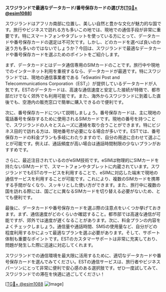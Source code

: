 **スワジランドで最適なデータカード/番号保存カードの選び方[[TG💪+ @esim1088](https://t.me/s/esim1088)]**

スワジランドはアフリカ南部に位置し、美しい自然と豊かな文化が魅力的な国です。旅行やビジネスで訪れる方も多いこの地では、現地での通信手段が非常に重要です。特にスマートフォンやタブレットを使っている方にとって、データカードや番号保存カードの選定は不可欠です。しかし、どのカードを選べば良いのか迷う方も多いのではないでしょうか？今回は、スワジランドで最適なデータカードや番号保存カードを選ぶためのポイントをご紹介します。

まず、データカードとはデータ通信専用のSIMカードのことです。旅行中や現地でのインターネット利用を重視するなら、データカードが最適です。特にスワジランドでは、現地の通信事業者である「eSwatini Post and Telecommunications Corporation（EST」）が提供しているデータカードが人気です。ESTのデータカードは、高速な通信速度と安定した接続が特徴で、都市部だけでなく郊外でも利用可能です。また、海外からスワジランドに到着した直後でも、空港内の販売窓口で簡単に購入できるので便利です。

次に、番号保存カードについて説明しましょう。番号保存カードは、主に現地の電話番号を保存するために使用されるSIMカードです。現地の番号を持つことで、スワジランドの人々とスムーズに連絡を取り合うことができます。特にビジネス目的で訪れる方は、現地番号が必要になる場合が多いです。ESTでは、番号保存カードの料金プランも多岐にわたりますので、自分の用途に合わせて選ぶことが可能です。例えば、通話頻度が高い場合は通話時間制限の少ないプランがおすすめです。

さらに、最近注目されているのがeSIM技術です。eSIMは物理的にSIMカードを持たないSIMカードで、スマートフォンやタブレットに内蔵されています。スワジランドでもESTのサービスを利用することで、eSIMに対応した端末で現地の通信サービスを利用することが可能です。これにより、複数のSIMカードを携帯する手間がなくなり、スッキリとした使い方ができます。また、旅行中に複数の国を訪れる際には、国ごとに異なるSIMカードを切り替える必要がないため、とても便利です。

最後に、データカードや番号保存カードを選ぶ際の注意点をいくつか挙げておきます。まず、通信速度がどのくらいか確認すること。都市部では高速な通信が可能ですが、郊外では速度が遅くなることがあります。次に、料金プランの内容をよくチェックしましょう。通信量や通話時間、SMSの使用量など、自分がどの程度利用するかによって最適なプランを選ぶ必要があります。そして、サポート体制も重要なポイントです。ESTのカスタマーサポートは非常に充実しており、問題が発生した際に迅速に対応してくれます。

スワジランドでの通信環境を最大限に活用するために、適切なデータカードや番号保存カードを選んでみてください。ESTの通信サービスは、旅行者やビジネスパーソンにとって非常に便利で安心感のある選択肢です。ぜひ一度試してみて、スワジランドでの滞在を快適に過ごしてください！

[[TG💪+ @esim1088](https://t.me/s/esim1088) ![Image](https://i.postimg.cc/Y0z9fWf4/image.png)]